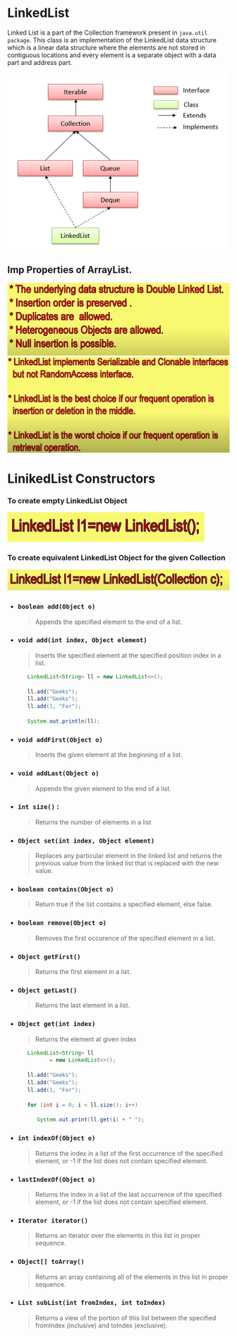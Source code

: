 # LinkedList
Linked List is a part of the Collection framework present in `java.util package`. This class is an implementation of the LinkedList data structure which is a linear data structure where the elements are not stored in contiguous locations and every element is a separate object with a data part and address part.

![](images/LinkedList_Durga5.png)

## Imp Properties of ArrayList.

![](images/LinkedList_Durga1.jpg)
![](images/LinkedList_Durga2.jpg)

# LinikedList Constructors

### To create empty LinkedList Object
![](images/LinkedList_Durga3.jpg)

### To create equivalent LinkedList Object for the given Collection
![](images/LinkedList_Durga4.jpg)

* ### `boolean add(Object o)`
  > Appends the specified element to the end of a list.
* ### `void add(int index, Object element)`
  > Inserts the specified element at the specified position index in a list.
  ```java
     LinkedList<String> ll = new LinkedList<>();  
    
     ll.add("Geeks");  
     ll.add("Geeks");  
     ll.add(1, "For");  
    
     System.out.println(ll);
  ```
* ### `void addFirst(Object o)`
  >Inserts the given element at the beginning of a list.
* ### `void addLast(Object o)`
  > Appends the given element to the end of a list.
* ### `int size()` : 
  > Returns the number of elements in a list
* ### `Object set(int index, Object element)`
  > Replaces any particular element in the linked list and returns the previous value from the linked list that is replaced with the new value.
* ### `boolean contains(Object o)` 
  > Return true if the list contains a specified element, else false.
* ### `boolean remove(Object o)` 
  > Removes the first occurence of the specified element in a list.
* ### `Object getFirst()` 
  >Returns the first element in a list.
* ### `Object getLast()`
  > Returns the last element in a list.
* ### `Object get(int index)`
  > Returns the element at given index
  ```java
     LinkedList<String> ll  
            = new LinkedList<>();  
    
     ll.add("Geeks");  
     ll.add("Geeks");  
     ll.add(1, "For");  

     for (int i = 0; i < ll.size(); i++)  

        System.out.print(ll.get(i) + " ");   

* ### `int indexOf(Object o)`
  > Returns the index in a list of the first occurrence of the specified element, or -1 if the list does not contain specified element.
* ### `lastIndexOf(Object o)`
  > Returns the index in a list of the last occurrence of the specified element, or -1 if the list does not contain specified element.
* ### `Iterator iterator()`
  > Returns an iterator over the elements in this list in proper sequence.
* ### `Object[] toArray()`
  > Returns an array containing all of the elements in this list in proper sequence.
* ### `List subList(int fromIndex, int toIndex)`
  > Returns a view of the portion of this list between the specified fromIndex (inclusive) and toIndex (exclusive).